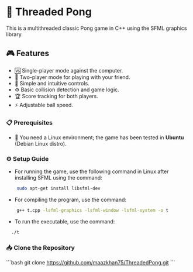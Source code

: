 # 🏓 Threaded Pong

This is a multithreaded classic Pong game in C++ using the SFML graphics library.

## 🎮 Features

- 🆚 Single-player mode against the computer.
- 👥 Two-player mode for playing with your friend.
- 🎹 Simple and intuitive controls.
- ⚙️ Basic collision detection and game logic.
- 🏆 Score tracking for both players.
- ⚡ Adjustable ball speed.

### 📋 Prerequisites

- 🐧 You need a Linux environment; the game has been tested in **Ubuntu** (Debian Linux distro).

### ⚙️ Setup Guide

- For running the game, use the following command in Linux after installing SFML using the command:  
```bash
    sudo apt-get install libsfml-dev
```
- For compiling the program, use the command:
```bash
    g++ t.cpp -lsfml-graphics -lsfml-window -lsfml-system -o t
```
- To run the executable, use the command:
```bash
  ./t
```
### 📥 Clone the Repository
\`\`\`bash
  git clone https://github.com/maazkhan75/ThreadedPong.git
\`\`\`


